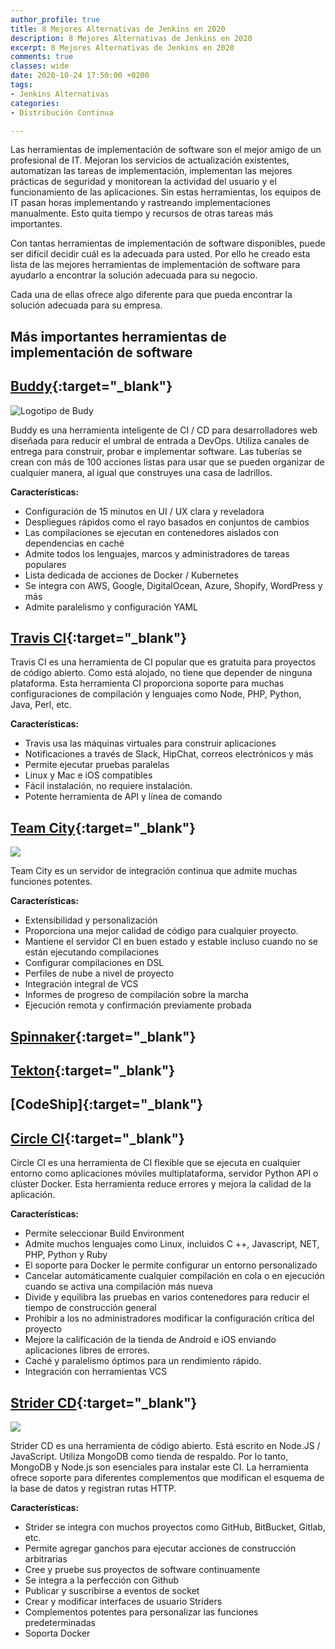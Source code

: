 ```yaml
---
author_profile: true
title: 8 Mejores Alternativas de Jenkins en 2020
description: 8 Mejores Alternativas de Jenkins en 2020
excerpt: 8 Mejores Alternativas de Jenkins en 2020
comments: true
classes: wide
date: 2020-10-24 17:50:00 +0200
tags:
- Jenkins Alternativas
categories:
- Distribución Continua

---
```


Las herramientas de implementaci&oacute;n de software son el mejor amigo de un profesional de IT. Mejoran los servicios de actualizaci&oacute;n existentes, automatizan las tareas de implementaci&oacute;n, implementan las mejores pr&aacute;cticas de seguridad y monitorean la actividad del usuario y el funcionamiento de las aplicaciones. Sin estas herramientas, los equipos de IT pasan horas implementando y rastreando implementaciones manualmente. Esto quita tiempo y recursos de otras tareas m&aacute;s importantes.

Con tantas herramientas de implementaci&oacute;n de software disponibles, puede ser dif&iacute;cil decidir cu&aacute;l es la adecuada para usted. Por ello he creado esta lista de las mejores herramientas de implementaci&oacute;n de software para ayudarlo a encontrar la soluci&oacute;n adecuada para su negocio.

Cada una de ellas ofrece algo diferente para que pueda encontrar la soluci&oacute;n adecuada para su empresa.

## M&aacute;s importantes herramientas de implementaci&oacute;n de software

## [Buddy](https://buddy.works/){:target="_blank"}

![Logotipo de Budy](https://miro.medium.com/max/673/1*nR9qS7-ABEVejCgFOansyw.jpeg)

Buddy es una herramienta inteligente de CI / CD para desarrolladores web dise&ntilde;ada para reducir el umbral de entrada a DevOps. Utiliza canales de entrega para construir, probar e implementar software. Las tuber&iacute;as se crean con m&aacute;s de 100 acciones listas para usar que se pueden organizar de cualquier manera, al igual que construyes una casa de ladrillos.

**Características:**

* Configuraci&oacute;n de 15 minutos en UI / UX clara y reveladora
* Despliegues r&aacute;pidos como el rayo basados ​​en conjuntos de cambios
* Las compilaciones se ejecutan en contenedores aislados con dependencias en cach&eacute;
* Admite todos los lenguajes, marcos y administradores de tareas populares
* Lista dedicada de acciones de Docker / Kubernetes
* Se integra con AWS, Google, DigitalOcean, Azure, Shopify, WordPress y m&aacute;s
* Admite paralelismo y configuraci&oacute;n YAML

## [Travis CI](https://miro.medium.com/max/600/1*M-Kj85siknLr66JqJ71PRA.png){:target="_blank"}

Travis CI es una herramienta de CI popular que es gratuita para proyectos de c&oacute;digo abierto. Como est&aacute; alojado, no tiene que depender de ninguna plataforma. Esta herramienta CI proporciona soporte para muchas configuraciones de compilaci&oacute;n y lenguajes como Node, PHP, Python, Java, Perl, etc.

**Características:**

* Travis usa las m&aacute;quinas virtuales para construir aplicaciones
* Notificaciones a trav&eacute;s de Slack, HipChat, correos electr&oacute;nicos y m&aacute;s
* Permite ejecutar pruebas paralelas
* Linux y Mac e iOS compatibles
* F&aacute;cil instalaci&oacute;n, no requiere instalaci&oacute;n.
* Potente herramienta de API y l&iacute;nea de comando

## [Team City](https://www.jetbrains.com/teamcity/){:target="_blank"}

![](https://blog.elmah.io/content/images/2019/01/teamcity.png)

Team City es un servidor de integraci&oacute;n continua que admite muchas funciones potentes.

**Características:**

* Extensibilidad y personalizaci&oacute;n
* Proporciona una mejor calidad de c&oacute;digo para cualquier proyecto.
* Mantiene el servidor CI en buen estado y estable incluso cuando no se est&aacute;n ejecutando compilaciones
* Configurar compilaciones en DSL
* Perfiles de nube a nivel de proyecto
* Integraci&oacute;n integral de VCS
* Informes de progreso de compilaci&oacute;n sobre la marcha
* Ejecuci&oacute;n remota y confirmaci&oacute;n previamente probada

## [Spinnaker](https://www.spinnaker.io/){:target="_blank"}

## [Tekton](/que-es-tekton/){:target="_blank"}

## [CodeShip]{:target="_blank"}

## [Circle CI](){:target="_blank"}

Circle CI es una herramienta de CI flexible que se ejecuta en cualquier entorno como aplicaciones m&oacute;viles multiplataforma, servidor Python API o cl&uacute;ster Docker. Esta herramienta reduce errores y mejora la calidad de la aplicaci&oacute;n.

**Características:**

* Permite seleccionar Build Environment
* Admite muchos lenguajes como Linux, incluidos C ++, Javascript, NET, PHP, Python y Ruby
* El soporte para Docker le permite configurar un entorno personalizado
* Cancelar autom&aacute;ticamente cualquier compilaci&oacute;n en cola o en ejecuci&oacute;n cuando se activa una compilaci&oacute;n m&aacute;s nueva
* Divide y equilibra las pruebas en varios contenedores para reducir el tiempo de construcci&oacute;n general
* Prohibir a los no administradores modificar la configuraci&oacute;n cr&iacute;tica del proyecto
* Mejore la calificaci&oacute;n de la tienda de Android e iOS enviando aplicaciones libres de errores.
* Cach&eacute; y paralelismo &oacute;ptimos para un rendimiento r&aacute;pido.
* Integraci&oacute;n con herramientas VCS

## [Strider CD](){:target="_blank"}

![](https://i.ibb.co/c85wr4s/images-q-tbn-ANd9-Gc-Roz-VG59zfzv8ibug-Dz6k-U3xhx5g-Lxn-Kf-PEY9-Swk-A-Rh1-Yun-OXg-s.png)

Strider CD es una herramienta de c&oacute;digo abierto. Est&aacute; escrito en Node.JS / JavaScript. Utiliza MongoDB como tienda de respaldo. Por lo tanto, MongoDB y Node.js son esenciales para instalar este CI. La herramienta ofrece soporte para diferentes complementos que modifican el esquema de la base de datos y registran rutas HTTP.

**Características:**

* Strider se integra con muchos proyectos como GitHub, BitBucket, Gitlab, etc.
* Permite agregar ganchos para ejecutar acciones de construcci&oacute;n arbitrarias
* Cree y pruebe sus proyectos de software continuamente
* Se integra a la perfecci&oacute;n con Github
* Publicar y suscribirse a eventos de socket
* Crear y modificar interfaces de usuario Striders
* Complementos potentes para personalizar las funciones predeterminadas
* Soporta Docker

<!-- https://www.guru99.com/jenkins-alternative.html -->